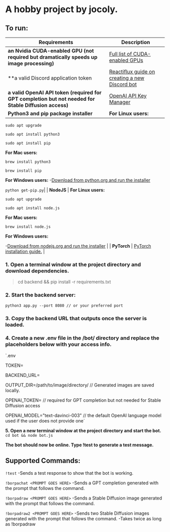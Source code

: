 # A hobby project by jocoly.



## To run:

| Requirements | Description |
| ----------- | ----------- |
| **an Nvidia CUDA-enabled GPU (not required but dramatically speeds up image processing)** | [Full list of CUDA-enabled GPUs](https://developer.nvidia.com/cuda-gpus) |
| **a valid Discord application token | [Reactiflux guide on creating a new Discord bot](https://github.com/reactiflux/discord-irc/wiki/Creating-a-discord-bot-&-getting-a-token) |
| **a valid OpenAI API token (required for GPT completion but not needed for Stable Diffusion access)** | [OpenAI API Key Manager](https://platform.openai.com/account/api-keys) |
| **Python3 and pip package installer** | **For Linux users:**
  
  `sudo apt upgrade`
  
  `sudo apt install python3`
  
  `sudo apt install pip`
  
  **For Mac users:**
  
  `brew install python3`
  
  `brew install pip`
  
  **For Windows users:**
  -[Download from python.org and run the installer](https://www.python.org/downloads/)
  
  `python get-pip.py`|
| **NodeJS** | **For Linux users:**
  
  `sudo apt upgrade`
  
  `sudo apt install node.js`
  
  **For Mac users:**
  
  `brew install node.js`
  
  **For Windows users:**
  
  -[Download from nodejs.org and run the installer](https://nodejs.org/en/download) |
| **PyTorch** | [PyTorch installation guide.](https://pytorch.org/get-started/locally/) |


### 1. Open a terminal window at the project directory and download dependencies.
>cd backend && pip install -r requirements.txt


### 2. Start the backend server:
`python3 app.py --port 8080 // or your preferred port`

### 3. Copy the backend URL that outputs once the server is loaded.

### 4. Create a new .env file in the /bot/ directory and replace the placeholders below with your access info.

`.env

TOKEN=<YOUR DISCORD APPLICATION TOKEN GOES HERE>

BACKEND_URL=<BACKEND URL GOES HERE>

OUTPUT_DIR=/path/to/image/directory/ // Generated images are saved locally.

OPENAI_TOKEN=<YOUR OPENAI TOKEN GOES HERE> // required for GPT completion but not needed for Stable Diffusion access

OPENAI_MODEL="text-davinci-003" // the default OpenAI language model used if the user does not provide one`


**5. Open a new terminal window at the project directory and start the bot.**
`cd bot && node bot.js`

**The bot should now be online. Type !test to generate a test message.**

## Supported Commands:
  `!test`
  -Sends a test response to show that the bot is working.

  `!borpachat <PROMPT GOES HERE>`
  -Sends a GPT completion generated with the prompt that follows the command.
  
  `!borpadraw <PROMPT GOES HERE>`
  -Sends a Stable Diffusion image generated with the prompt that follows the command.
  
  `!borpadraw2 <PROMPT GOES HERE>`
  -Sends two Stable Diffusion images generated with the prompt that follows the command.
  -Takes twice as long as !borpadraw
  
